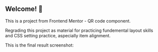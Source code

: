 ## Welcome! 👋

This is a project from Frontend Mentor - QR code component. 

Regrading this project as material for practicing fundemental layout skills and CSS setting practice, aspecially item alignment.

This is the final result screenshot:
